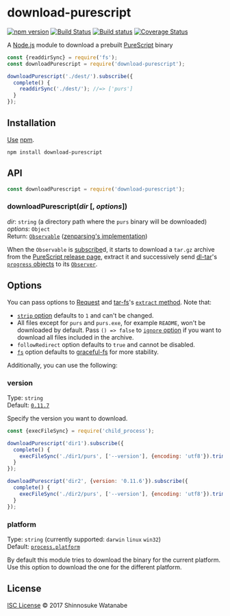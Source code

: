 # download-purescript

[![npm version](https://img.shields.io/npm/v/download-purescript.svg)](https://www.npmjs.com/package/download-purescript)
[![Build Status](https://travis-ci.org/shinnn/download-purescript.svg?branch=master)](https://travis-ci.org/shinnn/download-purescript)
[![Build status](https://ci.appveyor.com/api/projects/status/54yy5dm8octs4hp8/branch/master?svg=true)](https://ci.appveyor.com/project/ShinnosukeWatanabe/download-purescript/branch/master)
[![Coverage Status](https://img.shields.io/coveralls/shinnn/download-purescript.svg)](https://coveralls.io/github/shinnn/download-purescript?branch=master)

A [Node.js](https://nodejs.org) module to download a prebuilt [PureScript](http://www.purescript.org/) binary

```javascript
const {readdirSync} = require('fs');
const downloadPurescript = require('download-purescript');

downloadPurescript('./dest/').subscribe({
  complete() {
    readdirSync('./dest/'); //=> ['purs']
  }
});
```

## Installation

[Use](https://docs.npmjs.com/cli/install) [npm](https://docs.npmjs.com/getting-started/what-is-npm).

```
npm install download-purescript
```

## API

```javascript
const downloadPurescript = require('download-purescript');
```

### downloadPurescript(*dir* [, *options*])

*dir*: `string` (a directory path where the `purs` binary will be downloaded)  
*options*: `Object`  
Return: [`Observable`](https://github.com/tc39/proposal-observable#observable) ([zenparsing's implementation](https://github.com/zenparsing/zen-observable))

When the `Observable` is [subscribe](https://tc39.github.io/proposal-observable/#observable-prototype-subscribe)d, it starts to download a `tar.gz` archive from the [PureScript release page](https://github.com/purescript/purescript/releases), extract it and successively send [dl-tar](https://github.com/shinnn/dl-tar)'s [`progress` objects](https://github.com/shinnn/dl-tar#progress) to its [`Observer`](https://github.com/tc39/proposal-observable#observer).

## Options

You can pass options to [Request](https://github.com/request/request#requestoptions-callback) and [tar-fs](https://github.com/mafintosh/tar-fs)'s [`extract` method](https://github.com/mafintosh/tar-fs/blob/12968d9f650b07b418d348897cd922e2b27ec18c/index.js#L167). Note that:

* [`strip` option](https://github.com/mafintosh/tar-fs/blob/b79d82a79c5e21f6187462d7daaba1fc03cdd1de/index.js#L48) defaults to `1` and can't be changed.
* All files except for `purs` and `purs.exe`, for example `README`, won't be downloaded by default. Pass `() => false` to [`ignore` option](https://github.com/mafintosh/tar-fs/blob/835bd4809d7a34a3924bcfc52df5f0a02d5aea9c/index.js#L173) if you want to download all files included in the archive.
* `followRedirect` option defaults to `true` and cannot be disabled.
* [`fs`](https://github.com/mafintosh/tar-fs/blob/e59deed830fded0e4e5beb016d2df9c7054bb544/index.js#L65) option defaults to [graceful-fs](https://github.com/isaacs/node-graceful-fs) for more stability.

Additionally, you can use the following:

### version

Type: `string`  
Default: [`0.11.7`](https://github.com/purescript/purescript/releases/tag/v0.11.7)

Specify the version you want to download.

```javascript
const {execFileSync} = require('child_process');

downloadPurescript('dir1').subscribe({
  complete() {
    execFileSync('./dir1/purs', ['--version'], {encoding: 'utf8'}).trim(); //=> '0.11.7'
  }
});

downloadPurescript('dir2', {version: '0.11.6'}).subscribe({
  complete() {
    execFileSync('./dir2/purs', ['--version'], {encoding: 'utf8'}).trim(); //=> '0.11.6'
  }
});
```

### platform

Type: `string` (currently supported: `darwin` `linux` `win32`)  
Default: [`process.platform`](https://nodejs.org/api/process.html#process_process_platform)

By default this module tries to download the binary for the current platform. Use this option to download the one for the different platform.

## License

[ISC License](./LICENSE) © 2017 Shinnosuke Watanabe
